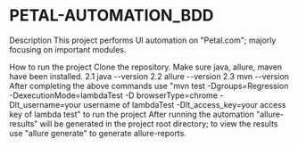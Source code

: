 # PETAL-AUTOMATION_BDD


Description
This project performs UI automation on "Petal.com"; majorly focusing on important modules.

How to run the project
Clone the repository.
Make sure java, allure, maven have been installed. 2.1 java --version 2.2 allure --version 2.3 mvn --version
After completing the above commands use "mvn test -Dgroups=Regression -DexecutionMode=lambdaTest -D browserType=chrome -Dlt_username=your username of lambdaTest -Dlt_access_key=your access key of lambda test" to run the project
After running the automation "allure-results" will be generated in the project root directory; to view the results use "allure generate" to generate allure-reports.
